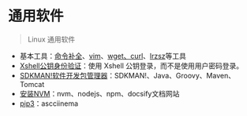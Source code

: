 # 通用软件

> Linux 通用软件

* 基本工具：[命令补全](运行维护/通用软件/命令补全-bash-completion.md)、[vim](运行维护/通用软件/vim.md)、[wget、curl](运行维护/通用软件/wget-curl.md)、[lrzsz](运行维护/通用软件/lrzsz.md)等工具
* [Xshell公钥身份验证](运行维护/通用软件/Xshell公钥身份验证.md)：使用 Xshell 公钥登录，而不是使用用户密码登录。
* [SDKMAN!软件开发包管理器](运行维护/通用软件/软件开发包管理器SDKMAN.md)：SDKMAN!、Java、Groovy、Maven、Tomcat
* [安装NVM](运行维护/通用软件/安装NVM.md)：nvm、nodejs、npm、docsify文档网站
* [pip3](运行维护/通用软件/pip3.md)：ascciinema